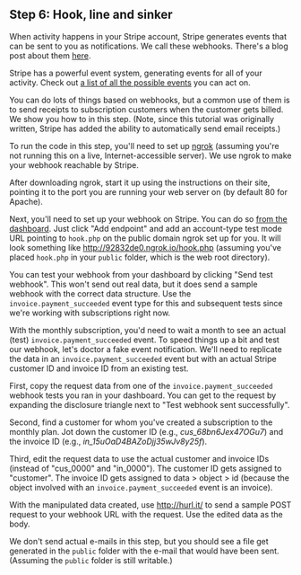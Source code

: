 ## Step 6: Hook, line and sinker

When activity happens in your Stripe account, Stripe generates events that can be sent to you as notifications.  We call these webhooks.  There's a blog post about them [here](https://stripe.com/blog/webhooks).

Stripe has a powerful event system, generating events for all of your activity.  Check out [a list of all the possible events](https://stripe.com/docs/api#event_types) you can act on.

You can do lots of things based on webhooks, but a common use of them is to send receipts to subscription customers when the customer gets billed.  We show you how to in this step. (Note, since this tutorial was originally written, Stripe has added the ability to automatically send email receipts.)

To run the code in this step, you'll need to set up [ngrok](https://ngrok.com/) (assuming you're not running this on a live, Internet-accessible server).  We use ngrok to make your webhook reachable by Stripe.

After downloading ngrok, start it up using the instructions on their site, pointing it to the port you are running your web server on (by default 80 for Apache).

Next, you'll need to set up your webhook on Stripe.  You can do so [from the dashboard](https://dashboard.stripe.com/account/webhooks).  Just click "Add endpoint" and add an account-type test mode URL pointing to `hook.php` on the public domain ngrok set up for you.  It will look something like http://92832de0.ngrok.io/hook.php (assuming you've placed `hook.php` in your `public` folder, which is the web root directory).

You can test your webhook from your dashboard by clicking "Send test webhook".  This won't send out real data, but it does send a sample webhook with the correct data structure. Use the `invoice.payment_succeeded` event type for this and subsequent tests since we're working with subscriptions right now.

With the monthly subscription, you'd need to wait a month to see an actual (test) `invoice.payment_succeeded` event. To speed things up a bit and test our webhook, let's doctor a fake event notification. We'll need to replicate the data in an `invoice.payment_succeeded` event but with an actual Stripe customer ID and invoice ID from an existing test.

First, copy the request data from one of the `invoice.payment_succeeded` webhook tests you ran in your dashboard.  You can get to the request by expanding the disclosure triangle next to "Test webhook sent successfully". 

Second, find a customer for whom you've created a subscription to the monthly plan. Jot down the customer ID (e.g., *cus_68bn6Jex47OGu7*) and the invoice ID (e.g., *in_15uOaD4BAZoDjj35wJv8y25f*). 

Third, edit the request data to use the actual customer and invoice IDs (instead of "cus_0000" and "in_0000"). The customer ID gets assigned to "customer". The invoice ID gets assigned to data > object > id (because the object involved with an `invoice.payment_succeeded` event is an invoice).

With the manipulated data created, use http://hurl.it/ to send a sample POST request to your webhook URL with the request. Use the edited data as the body. 

We don't send actual e-mails in this step, but you should see a file get generated in the `public` folder with the e-mail that would have been sent. (Assuming the `public` folder is still writable.)